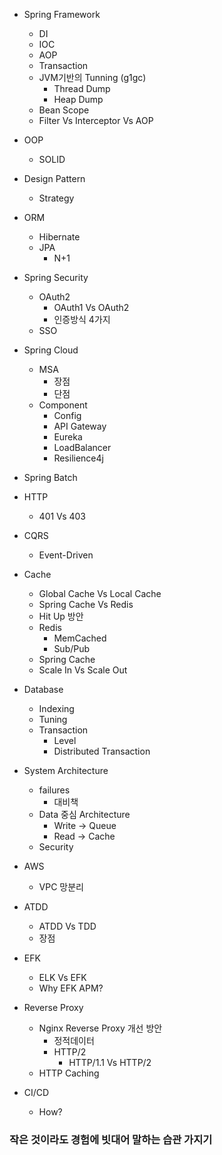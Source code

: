 - Spring Framework
  - DI
  - IOC
  - AOP
  - Transaction
  - JVM기반의 Tunning (g1gc)
    - Thread Dump
    - Heap Dump
  - Bean Scope
  - Filter Vs Interceptor Vs AOP
  
- OOP
  - SOLID

- Design Pattern
  - Strategy

- ORM
  - Hibernate
  - JPA
    - N+1

- Spring Security
  - OAuth2
    - OAuth1 Vs OAuth2
    - 인증방식 4가지
  - SSO

- Spring Cloud
  - MSA
    - 장점
    - 단점
  - Component
    - Config
    - API Gateway
    - Eureka
    - LoadBalancer
    - Resilience4j
  
- Spring Batch

- HTTP
  - 401 Vs 403

- CQRS
  - Event-Driven

- Cache
  - Global Cache Vs Local Cache
  - Spring Cache Vs Redis
  - Hit Up 방안
  - Redis
    - MemCached
    - Sub/Pub
  - Spring Cache
  - Scale In Vs Scale Out

- Database
  - Indexing
  - Tuning
  - Transaction
    - Level
    - Distributed Transaction

- System Architecture
  - failures
    - 대비책
  - Data 중심 Architecture
    - Write -> Queue
    - Read -> Cache
  - Security

- AWS
  - VPC 망분리

- ATDD
  - ATDD Vs TDD
  - 장점

- EFK
  - ELK Vs EFK
  - Why EFK APM?

- Reverse Proxy
  - Nginx Reverse Proxy 개선 방안
    - 정적데이터
    - HTTP/2
      - HTTP/1.1 Vs HTTP/2
  - HTTP Caching

- CI/CD
  - How?

### 작은 것이라도 경험에 빗대어 말하는 습관 가지기